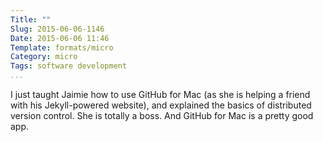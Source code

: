 ```yaml
---
Title: ""
Slug: 2015-06-06-1146
Date: 2015-06-06 11:46
Template: formats/micro
Category: micro
Tags: software development
...
```


I just taught Jaimie how to use GitHub for Mac (as she is helping a friend with
his Jekyll-powered website), and explained the basics of distributed version
control. She is totally a boss. And GitHub for Mac is a pretty good app.
